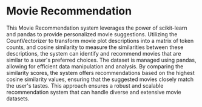 # Movie Recommendation

This Movie Recommendation system leverages the power of scikit-learn and pandas to provide personalized movie suggestions. Utilizing the CountVectorizer to transform movie plot descriptions into a matrix of token counts, and cosine similarity to measure the similarities between these descriptions, the system can identify and recommend movies that are similar to a user's preferred choices. The dataset is managed using pandas, allowing for efficient data manipulation and analysis. By comparing the similarity scores, the system offers recommendations based on the highest cosine similarity values, ensuring that the suggested movies closely match the user's tastes. This approach ensures a robust and scalable recommendation system that can handle diverse and extensive movie datasets.
